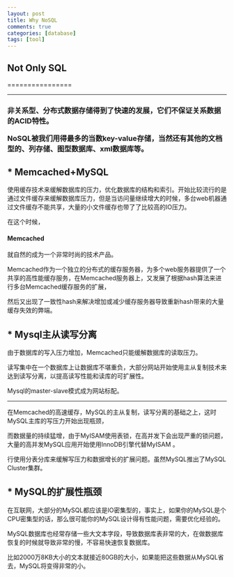 ```yaml
---
layout: post
title: Why NoSQL
comments: true
categories: [database]
tags: [tool]
---
```


<H2>Not Only SQL</H2>

================

<hr />

<H3>非关系型、分布式数据存储得到了快速的发展，它们不保证关系数据的ACID特性。  


NoSQL被我们用得最多的当数key-value存储，当然还有其他的文档型的、列存储、图型数据库、xml数据库等。

</H3>  



<H2>* Memcached+MySQL</H2>

使用缓存技术来缓解数据库的压力，优化数据库的结构和索引。开始比较流行的是通过文件缓存来缓解数据库压力，但是当访问量继续增大的时候，多台web机器通过文件缓存不能共享，大量的小文件缓存也带了了比较高的IO压力。  

在这个时候，<H4>Memcached</H4> 就自然的成为一个非常时尚的技术产品。

Memcached作为一个独立的分布式的缓存服务器，为多个web服务器提供了一个共享的高性能缓存服务，在Memcached服务器上，又发展了根据hash算法来进行多台Memcached缓存服务的扩展，  

然后又出现了一致性hash来解决增加或减少缓存服务器导致重新hash带来的大量缓存失效的弊端。

<H2>* Mysql主从读写分离</H2>

由于数据库的写入压力增加，Memcached只能缓解数据库的读取压力。  

读写集中在一个数据库上让数据库不堪重负，大部分网站开始使用主从复制技术来达到读写分离，以提高读写性能和读库的可扩展性。  

Mysql的master-slave模式成为网站标配。

--- 

在Memcached的高速缓存，MySQL的主从复制，读写分离的基础之上，这时MySQL主库的写压力开始出现瓶颈，  

而数据量的持续猛增，由于MyISAM使用表锁，在高并发下会出现严重的锁问题，大量的高并发MySQL应用开始使用InnoDB引擎代替MyISAM
。  

行使用分表分库来缓解写压力和数据增长的扩展问题。虽然MySQL推出了MySQL Cluster集群。

<H2>* MySQL的扩展性瓶颈</H2>

在互联网，大部分的MySQL都应该是IO密集型的，事实上，如果你的MySQL是个CPU密集型的话，那么很可能你的MySQL设计得有性能问题，需要优化经验的。      


MySQL数据库也经常存储一些大文本字段，导致数据库表非常的大，在做数据库恢复的时候就导致非常的慢，不容易快速恢复数据库。  


比如2000万8KB大小的文本就接近80GB的大小，如果能把这些数据从MySQL省去，MySQL将变得非常的小。



